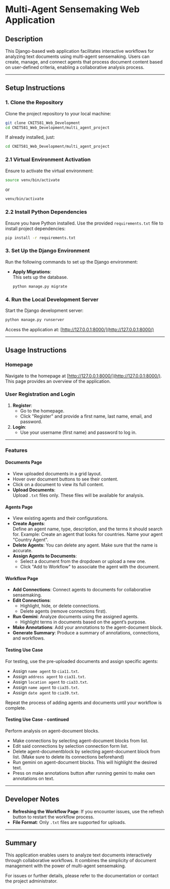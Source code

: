 
# Multi-Agent Sensemaking Web Application

## **Description**
This Django-based web application facilitates interactive workflows for analyzing text documents using multi-agent sensemaking. Users can create, manage, and connect agents that process document content based on user-defined criteria, enabling a collaborative analysis process.

---

## **Setup Instructions**

### **1. Clone the Repository**
Clone the project repository to your local machine:
```bash
git clone CNIT581_Web_Development
cd CNIT581_Web_Development/multi_agent_project
```
If already installed, just:
```bash
cd CNIT581_Web_Development/multi_agent_project
```

### **2.1 Virtual Environment Activation**
Ensure to activate the virtual environment:
```bash
source venv/bin/activate
```
or
```cmd
venv/bin/activate
```
### **2.2 Install Python Dependencies**
Ensure you have Python installed. Use the provided `requirements.txt` file to install project dependencies:
```bash
pip install -r requirements.txt
```

### **3. Set Up the Django Environment**
Run the following commands to set up the Django environment:

- **Apply Migrations**:  
  This sets up the database.
  ```bash
  python manage.py migrate
  ```

### **4. Run the Local Development Server**
Start the Django development server:
```bash
python manage.py runserver
```

Access the application at: [http://127.0.0.1:8000/](http://127.0.0.1:8000/)

---

## **Usage Instructions**

### **Homepage**
Navigate to the homepage at [http://127.0.0.1:8000/](http://127.0.0.1:8000/). This page provides an overview of the application.

### **User Registration and Login**
1. **Register**:
   - Go to the homepage.
   - Click "Register" and provide a first name, last name, email, and password.
2. **Login**:
   - Use your username (first name) and password to log in.

---

### **Features**

#### **Documents Page**
- View uploaded documents in a grid layout.
- Hover over document buttons to see their content.
- Click on a document to view its full content.
- **Upload Documents**:  
  Upload `.txt` files only. These files will be available for analysis.

#### **Agents Page**
- View existing agents and their configurations.
- **Create Agents**:  
  Define an agent name, type, description, and the terms it should search for.
  Example: Create an agent that looks for countries. Name your agent "Country Agent".
- **Delete Agents**:
  You can delete any agent. Make sure that the name is accurate. 
- **Assign Agents to Documents**:
  - Select a document from the dropdown or upload a new one.
  - Click "Add to Workflow" to associate the agent with the document.

#### **Workflow Page**
- **Add Connections**:
  Connect agents to documents for collaborative sensemaking.
- **Edit Connections**:
  - Highlight, hide, or delete connections.
  - Delete agents (remove connections first).
- **Run Gemini**:
  Analyze documents using the assigned agents.
  - Highlight terms in documents based on the agent’s purpose.
- **Make Annotations**:
  Add your annotations to the agent-document block.
- **Generate Summary**:
  Produce a summary of annotations, connections, and workflows.

#### **Testing Use Case**
For testing, use the pre-uploaded documents and assign specific agents:
- Assign `name agent` to `cia11.txt`.
- Assign `address agent` to `cia31.txt`.
- Assign `location agent` to `cia33.txt`.
- Assign `name agent` to `cia35.txt`.
- Assign `date agent` to `cia39.txt`.

Repeat the process of adding agents and documents until your workflow is complete.

#### **Testing Use Case - continued**
Perform analysis on agent-document blocks.
- Make connections by selecting agent-document blocks from list.
- Edit said connections by selection connection form list.
- Delete agent-documentblock by selecting agent-document block from list. (Make sure to delete its connections beforehand)
- Run gemini on agent-document blocks. This will highlight the desired text. 
- Press on make annotations button after running gemini to make own annotations on text. 
---

## **Developer Notes**
- **Refreshing the Workflow Page**:
  If you encounter issues, use the refresh button to restart the workflow process.
- **File Format**:
  Only `.txt` files are supported for uploads.

---

## **Summary**
This application enables users to analyze text documents interactively through collaborative workflows. It combines the simplicity of document management with the power of multi-agent sensemaking.

For issues or further details, please refer to the documentation or contact the project administrator.
